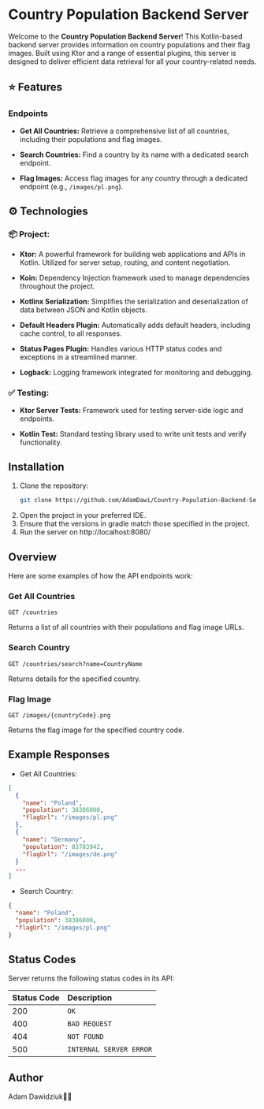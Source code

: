 # Country Population Backend Server

Welcome to the **Country Population Backend Server**! This Kotlin-based backend server provides information on country populations and their flag images. Built using Ktor and a range of essential plugins, this server is designed to deliver efficient data retrieval for all your country-related needs.

## ⭐️ Features

### Endpoints
- **Get All Countries:** Retrieve a comprehensive list of all countries, including their populations and flag images.
  
- **Search Countries:** Find a country by its name with a dedicated search endpoint.

- **Flag Images:** Access flag images for any country through a dedicated endpoint (e.g., `/images/pl.png`).

## ⚙️ Technologies

### 📦 Project:
- **Ktor:** A powerful framework for building web applications and APIs in Kotlin. Utilized for server setup, routing, and content negotiation.

- **Koin:** Dependency Injection framework used to manage dependencies throughout the project.

- **Kotlinx Serialization:** Simplifies the serialization and deserialization of data between JSON and Kotlin objects.

- **Default Headers Plugin:** Automatically adds default headers, including cache control, to all responses.

- **Status Pages Plugin:** Handles various HTTP status codes and exceptions in a streamlined manner.

- **Logback:** Logging framework integrated for monitoring and debugging.

### ✅ Testing:
- **Ktor Server Tests:** Framework used for testing server-side logic and endpoints.

- **Kotlin Test:** Standard testing library used to write unit tests and verify functionality.

## Installation

1. Clone the repository:
   ```bash
   git clone https://github.com/AdamDawi/Country-Population-Backend-Server
   ```
2. Open the project in your preferred IDE.
3. Ensure that the versions in gradle match those specified in the project.
4. Run the server on http://localhost:8080/

## Overview
Here are some examples of how the API endpoints work:

### Get All Countries
```http
GET /countries
```
Returns a list of all countries with their populations and flag image URLs.

### Search Country
```http
GET /countries/search?name=CountryName
```
Returns details for the specified country.

### Flag Image
```http
GET /images/{countryCode}.png
```
Returns the flag image for the specified country code.

## Example Responses
- Get All Countries:
```json
[
  {
    "name": "Poland",
    "population": 38386000,
    "flagUrl": "/images/pl.png"
  },
  {
    "name": "Germany",
    "population": 83783942,
    "flagUrl": "/images/de.png"
  }
  ...
]
```
- Search Country:
```json
{
  "name": "Poland",
  "population": 38386000,
  "flagUrl": "/images/pl.png"
}
```

## Status Codes

Server returns the following status codes in its API:

| Status Code | Description |
| :--- | :--- |
| 200 | `OK` |
| 400 | `BAD REQUEST` |
| 404 | `NOT FOUND` |
| 500 | `INTERNAL SERVER ERROR` |

## Author

Adam Dawidziuk🧑‍💻
